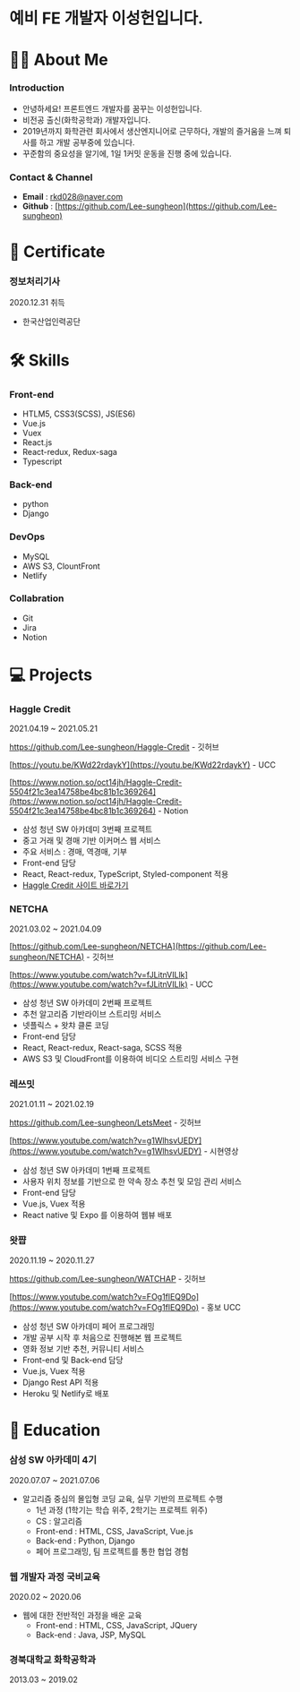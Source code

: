 # 예비 FE 개발자 이성헌입니다.

# 🙋‍♂️ About Me

### Introduction

- 안녕하세요! 프론트엔드 개발자를 꿈꾸는 이성헌입니다.
- 비전공 출신(화학공학과) 개발자입니다.
- 2019년까지 화학관련 회사에서 생산엔지니어로 근무하다, 개발의 즐거움을 느껴 퇴사를 하고 개발 공부중에 있습니다.
- 꾸준함의 중요성을 알기에, 1일 1커밋 운동을 진행 중에 있습니다.

### Contact & Channel

- **Email** : rkd028@naver.com
- **Github** : [https://github.com/Lee-sungheon](https://github.com/Lee-sungheon)

# 🧾 Certificate


### 정보처리기사

2020.12.31 취득

- 한국산업인력공단

# 🛠️ Skills


### Front-end

- HTLM5, CSS3(SCSS), JS(ES6)
- Vue.js
- Vuex
- React.js
- React-redux, Redux-saga
- Typescript

### Back-end

- python
- Django

### DevOps

- MySQL
- AWS S3, ClountFront
- Netlify

### Collabration

- Git
- Jira
- Notion

# 💻 Projects

### Haggle Credit

2021.04.19 ~ 2021.05.21

https://github.com/Lee-sungheon/Haggle-Credit - 깃허브

[https://youtu.be/KWd22rdaykY](https://youtu.be/KWd22rdaykY) - UCC

[https://www.notion.so/oct14jh/Haggle-Credit-5504f21c3ea14758be4bc81b1c369264](https://www.notion.so/oct14jh/Haggle-Credit-5504f21c3ea14758be4bc81b1c369264) - Notion

- 삼성 청년 SW 아카데미 3번째 프로젝트
- 중고 거래 및 경매 기반 이커머스 웹 서비스
- 주요 서비스 : 경매, 역경매, 기부
- Front-end 담당
- React, React-redux, TypeScript, Styled-component 적용
- [Haggle Credit 사이트 바로가기](https://hagglecredit.com)

### NETCHA

2021.03.02 ~ 2021.04.09

[https://github.com/Lee-sungheon/NETCHA](https://github.com/Lee-sungheon/NETCHA) - 깃허브

[https://www.youtube.com/watch?v=fJLitnVILlk](https://www.youtube.com/watch?v=fJLitnVILlk) - UCC

- 삼성 청년 SW 아카데미 2번째 프로젝트
- 추천 알고리즘 기반라이브 스트리밍 서비스
- 넷플릭스 + 왓챠 클론 코딩
- Front-end 담당
- React, React-redux, React-saga, SCSS 적용
- AWS S3 및 CloudFront를 이용하여 비디오 스트리밍 서비스 구현

### 레쓰밋

2021.01.11 ~ 2021.02.19

https://github.com/Lee-sungheon/LetsMeet - 깃허브

[https://www.youtube.com/watch?v=g1WlhsvUEDY](https://www.youtube.com/watch?v=g1WlhsvUEDY) - 시현영상

- 삼성 청년 SW 아카데미 1번째 프로젝트
- 사용자 위치 정보를 기반으로 한 약속 장소 추천 및 모임 관리 서비스
- Front-end 담당
- Vue.js, Vuex 적용
- React native 및 Expo 를 이용하여 웹뷰 배포

### 왓쨥

2020.11.19 ~ 2020.11.27

https://github.com/Lee-sungheon/WATCHAP - 깃허브

[https://www.youtube.com/watch?v=FOg1flEQ9Do](https://www.youtube.com/watch?v=FOg1flEQ9Do) - 홍보 UCC

- 삼성 청년 SW 아카데미 페어 프로그래밍
- 개발 공부 시작 후 처음으로 진행해본 웹 프로젝트
- 영화 정보 기반 추천, 커뮤니티 서비스
- Front-end 및 Back-end 담당
- Vue.js, Vuex 적용
- Django Rest API 적용
- Heroku 및 Netlify로 배포

# 📖 Education


### 삼성 SW 아카데미 4기

2020.07.07 ~ 2021.07.06

- 알고리즘 중심의 몰입형 코딩 교육, 실무 기반의
  프로젝트 수행
    - 1년 과정 (1학기는 학습 위주, 2학기는 프로젝트 위주)
    - CS : 알고리즘
    - Front-end : HTML, CSS, JavaScript, Vue.js
    - Back-end : Python, Django
    - 페어 프로그래밍, 팀 프로젝트를 통한 협업 경험

### 웹 개발자 과정 국비교육

2020.02 ~ 2020.06

- 웹에 대한 전반적인 과정을 배운 교육
  - Front-end : HTML, CSS, JavaScript, JQuery
  - Back-end : Java, JSP, MySQL

### 경북대학교 화학공학과

2013.03 ~ 2019.02
